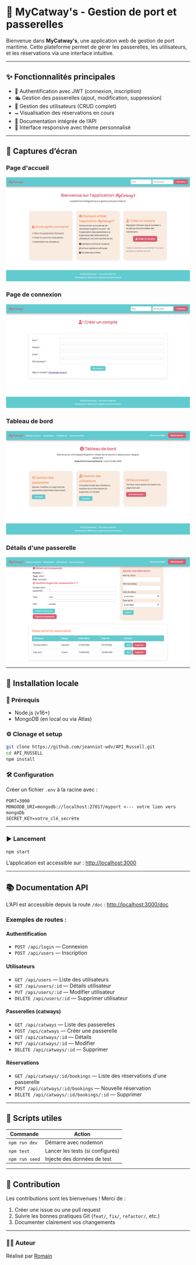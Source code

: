 # 🚢 MyCatway's - Gestion de port et passerelles

Bienvenue dans **MyCatway's**, une application web de gestion de port maritime. Cette plateforme permet de gérer les passerelles, les utilisateurs, et les réservations via une interface intuitive.

---

## ✨ Fonctionnalités principales

* 🔐 Authentification avec JWT (connexion, inscription)
* 🛳️ Gestion des passerelles (ajout, modification, suppression)
* 👥 Gestion des utilisateurs (CRUD complet)
* 🗕️ Visualisation des réservations en cours
* 📲 Documentation intégrée de l’API
* 🧠 Interface responsive avec thème personnalisé

---
## 📸 Captures d’écran

### Page d'accueil
![Tableau de bord](public/images/screen1.png)

### Page de connexion
![Connexion](public/images/screen2.png)

### Tableau de bord
![Utilisateurs](public/images/screen3.png)

### Détails d'une passerelle
![Utilisateurs](public/images/screen4.png)

---

## 🚀 Installation locale

### 🔧 Prérequis

* Node.js (v16+)
* MongoDB (en local ou via Atlas)

### ⚙️ Clonage et setup

```bash
git clone https://github.com/jeanniot-wdv/API_Russell.git
cd API_RUSSELL
npm install
```

### 🛠️ Configuration

Créer un fichier `.env` à la racine avec :

```env
PORT=3000
MONGODB_URI=mongodb://localhost:27017/myport <--- votre lien vers mongoDb
SECRET_KEY=votre_clé_secrète
```

---

### ▶️ Lancement

```bash
npm start
```

L’application est accessible sur : [http://localhost:3000](http://localhost:3000)

---

## 📚 Documentation API

L’API est accessible depuis la route `/doc` : [http://localhost:3000/doc](http://localhost:3000/doc)

### Exemples de routes :

#### Authentification

* `POST /api/login` — Connexion
* `POST /api/users` — Inscription

#### Utilisateurs

* `GET /api/users` — Liste des utilisateurs
* `GET /api/users/:id` — Détails utilisateur
* `PUT /api/users/:id` — Modifier utilisateur
* `DELETE /api/users/:id` — Supprimer utilisateur

#### Passerelles (catways)

* `GET /api/catways` — Liste des passerelles
* `POST /api/catways` — Créer une passerelle
* `GET /api/catways/:id` — Détails
* `PUT /api/catways/:id` — Modifier
* `DELETE /api/catways/:id` — Supprimer

#### Réservations

* `GET /api/catways/:id/bookings` — Liste des réservations d'une passerelle
* `POST /api/catways/:id/bookings` — Nouvelle réservation
* `DELETE /api/catways/:id/bookings/:id` — Supprimer

---

## 🧪 Scripts utiles

| Commande       | Action                           |
| -------------- | -------------------------------- |
| `npm run dev`  | Démarre avec nodemon             |
| `npm test`     | Lancer les tests (si configurés) |
| `npm run seed` | Injecte des données de test      |

---

## 🙌 Contribution

Les contributions sont les bienvenues ! Merci de :

1. Créer une issue ou une pull request
2. Suivre les bonnes pratiques Git (`feat/`, `fix/`, `refactor/`, etc.)
3. Documenter clairement vos changements

---

### 👨‍💼 Auteur

Réalisé par [Romain](https://github.com/jeanniot-wdv)
